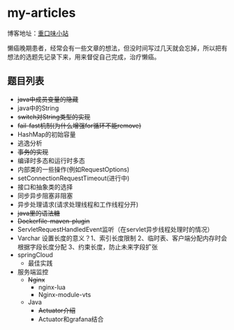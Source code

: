# my-articles

博客地址：[重口味小站](http://blog.csdn.net/acingdreamer)

懒癌晚期患者，经常会有一些文章的想法，但没时间写过几天就会忘掉，所以把有想法的选题先记录下来，用来督促自己完成，治疗懒癌。

## 题目列表

- ~~java中成员变量的隐藏~~
- java中的String
- ~~switch对String类型的实现~~
- ~~fail-fast机制(为什么增强for循环不能remove)~~
- HashMap的初始容量
- 逃逸分析
- ~~事务的实现~~
- 编译时多态和运行时多态
- 内部类的一些操作(例如RequestOptions)
- setConnectionRequestTimeout(进行中)
- 接口和抽象类的选择
- 同步异步阻塞非阻塞
- 异步处理请求(请求处理线程和工作线程分开)
- ~~java里的语法糖~~
- ~~Dockerfile-maven-plugin~~
- ServletRequestHandledEvent监听（在servlet异步线程处理时的情况）
- Varchar 设置长度的意义？1、索引长度限制 2、临时表、客户端分配内存时会根据字段长度分配 3、约束长度，防止未来字段扩张
- springCloud
  - 最佳实践
- 服务端监控
  - ~~Nginx~~
    - nginx-lua
    - Nginx-module-vts
  - Java
    - ~~Actuator介绍~~
    - Actuator和grafana结合
